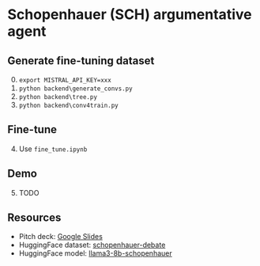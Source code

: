 # Schopenhauer (SCH) argumentative agent

## Generate fine-tuning dataset
0. `export MISTRAL_API_KEY=xxx`
1. `python backend\generate_convs.py`
2. `python backend\tree.py`
3. `python backend\conv4train.py`

## Fine-tune
4. Use `fine_tune.ipynb`

## Demo
5. TODO

## Resources
- Pitch deck: [Google Slides](https://docs.google.com/presentation/d/15JW2U2Y1SuPgasuZ5mO-8KWMynflSZjbztj-KGzhNpM/)
- HuggingFace dataset: [schopenhauer-debate](https://huggingface.co/datasets/raphaaal/schopenhauer-debate)
- HuggingFace model: [llama3-8b-schopenhauer](https://huggingface.co/basilePlus/llama3-8b-schopenhauer)
